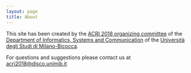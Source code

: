 ```yaml
---
layout: page
title: About
---
```


This site has been created by the [ACRI 2018 organizing committee](/committees#organizing) of the [Department of Informatics, Systems and Communication](http://www.disco.unimib.it) of the [Università degli Studi di Milano-Bicocca](http://www.unimib.it).

For questions and suggestions please contact us at [acri2018@disco.unimib.it](mailto:acri2018@disco.unimib.it)
